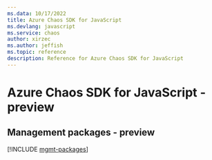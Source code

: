 ```yaml
---
ms.data: 10/17/2022
title: Azure Chaos SDK for JavaScript
ms.devlang: javascript
ms.service: chaos
author: xirzec
ms.author: jeffish
ms.topic: reference
description: Reference for Azure Chaos SDK for JavaScript
---
```

# Azure Chaos SDK for JavaScript - preview

## Management packages - preview
[!INCLUDE [mgmt-packages](chaos-mgmt-index.md)]